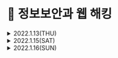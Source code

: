 # 📌 정보보안과 웹 해킹

<details>

<summary> 2022.1.13(THU)</summary>
<div markdown="1">

## 정보보안
### 1. 관리적 방안
- 개인정보보호법, 정보통신망법, 전자금융감독규정 등 보안 관련 법령에 대한 준수
- 사내 보안 정책 수립 및 관리
- 신입 사원 보안 교육
### 2. 물리적 방안
- CCTV 설치 및 운영
- 출입통제시스템 설치 및 운영
- 금속탐지기 설치 및 운영 출력물 보안솔루션 도입 및 운영
- 시건장치 사용
### 3. 기술적 방안 
- 보안장비를 통한 유해사이트 접근 차단
- 백신, NAX, EDR 등의 보안 솔루션 도입
- 시스템 보안 패치 관리
- 취약점 진단 / 모의해킹

## 해킹
### 해킹의 어원
- 1950년대 말 MIT의 동아리 모임에서 사용한 'HACK'이라는 말에서 유래됨
- 당시 'HACK'은 작업과정 그 자체에서 느껴지는 순수한 즐거움을 의미함
- 시스템 내 약한점을 찾아 해결하고, 악의적인 이용을 방지하는 행위에서 시작됨

### 해킹의 종류
#### 시스템 해킹
- 시스템을 대상으로 하는 공격
- 공격 결과가 시스템의 정상적인 흐름에 영향을 미침
- 시스템의 잘못된 설정, 프로그램의 취약점 등을 이용하여 주어진 권한을 벗어나 관리자로 권한을 상승하는 등 해커가 원하는 방향으로 시스템을 공격
> ex) Buffer Overflow, Use after free etc...
#### 네트워크 해킹
- 인터넷 통신구간을 대상으로 하는 공격
- 공격 결과가 인터넷 통신상에 문제를 일으킴
- 서비스를 운영하는 시스템에 대하여 수많은 통신을 일으켜 장애를 야기하거나 같은 인터넷 통신구간에서 다른 사람의 통신 내용을 훔쳐보는 등 인터넷 통신 구간에 문제를 일으킴
> ex) Spoofing, Sniffing, DoS, Flooding etc...
#### 웹 서비스 해킹
- 웹 서비스를 대상으로 하는 공격
- 공격 결과 웹 서비스의 기밀성, 무결성, 가용성을 침해함
- 회원 가입된 사용자의 정보 유출, 웹 사이트를 통한 악성코드 유포, 사용할 수 없는 기능을 사용하는 등 해커가 웹 서비스의 기밀성, 무결성, 가용성을 침해함
> ex) SQL Injection, XSS, CSRF etc...
  
</div>
</details>

 
<details>
<summary> 2022.1.15(SAT)</summary>
<div markdown="1">

## OS와 네트워크란?
### OS의 정의
- Operating System의 줄임말이며 운영체제.
  - 운영체제: 컴퓨터의 하드웨어 시스템을 효율적으로 운영하기 위한 소프트웨어. 컴퓨터를 작동하고 시스템 전체를 감시하며, 처리하여야 할 데이터의 관리와 작업 계획 따위를 조정하는 여러 가지의 프로그램으로 구성되어 있다.
  
### OS의 역할
- 키보드, 마우스, 모니터, 프린터와 같은 입력/출력을 위한 기기를 관리함
- 컴퓨터에 생성, 삭제, 변경되는 파일들에 대해 관리함
- 여러 프로그램을 실행하고 관리함
  
### 네트워크의 정의
- 어떠한 일이나 문제점을 처리하는데 각 기관 따위가 긴밀하게 연결되어 조직적이고 효율적으로 움직일 수 있도록 만든 체계
### 컴퓨터 네트워크의 정의 
- 랜(LAN)이나 모뎀 따위의 통신 설비를 갖춘 컴퓨터를 이용하여 서로 연결시켜 주는 조직이나 체계.
  - 위치에 상관없이 서로 통신이 가능하다.

### 컴퓨터 네트워크의 종류
#### LAN (Local Area Network)
-> 근거리 영역 네트워크
#### MAN(Metropolitan Area Network)
-> 대도시 영역 네트워크
#### WAN (Wide Area Network)
-> 광대역 네트워크
  
### 네트워크의 통신 방식
- 회선 교환 방식
  - 발신 장치로부터의 접속 정보에 따라, 스위치로 회로망의 입선 단자와 출선 단자 간에 직접적으로 정보가 전달되는 접속 경로를 설정하여 통신 정보를 송수신하는 방식. 현재의 전화 교환이 대부분 이 방식을 채용하고 있다.
- 패킷 교환 방식
  - 축적 교환 방식의 일종. 메시지 교환 방식이 전문을 완전히 축출한 다음 송출하는 데 반하여 이 방식은 모든 전문을 패킷 단위로 분할하여 단위마다 수신인의 주소나 그 밖의 정보를 부가하여 전송하는 방식이다.

## IP 주소와 도메인
### IP 주소의 정의
- tcp/ip 프로토콜을 사용하여 통신을 할 때, 송신자와 수신자를 구별하기 위한 고유의 주소.
> ex) 192.168.1.2(숫자로 이루어진 컴퓨터의 주소)
### 공인 IP 주소             
1. 공인기관 인증
2. 공개된 IP 주소
3. 아무나 접근 가능 

### 사설 IP 주소
1. 공인되지 않음
2. 비공개된 IP 주소
3. 아무나 접근 불가
#### 사설 IP 주소가 왜 필요할까?
- IP 주소는 12자리의 숫자로 이루어져 있다.
  - 생성 할 수 있는 공인 IP 주소에 한계가 있다.
- 공인 IP 주소는 누구나 접근할 수 있다.
  - 누구나 내컴퓨터에 접근할 수 있다.
#### 도메인의 정의
- 숫자로 이루어진 인터넷상의 컴퓨터 주소를 영문으로 표현한 것.
  
## 웹이란?
### 웹의 정의
- 보통 WWW(World wide web)이라고 불린다. 제공하는 정보 검색 서비스로 텍스트만 제공했던 기존의 정보 서비스와는 달리 그림, 동화상, 소리 등도 모두 지원하고 있다. 또 하이퍼텍스트 개념을 도입하여 쉽게 원하는 정보와 관련된 정보를 찾아볼 수 있는 특징을 갖고 있다. 그래픽 환경으로 손쉬운 사용법이 현재 인터넷이 급부상하게 된 하나의 원인이다.
### 웹 캐시의 정의
- 서버 지연을 줄이기 위해 웹 페이지, 이미지, 기타 유형의 웹 멀티미디어 등의 웹 문서들을 임시 저장하기 위한 정보기술이다.
  - 재방문 시, 저장된 파일을 그대로 불러와, 속도가 빨라짐.
### 쿠기의 정의
- 인터넷 웹사이트의 방문기록을 남겨 사용자와 웹사이트 사이를 매개해 주는 정보.
  
### 클라이언트의 정의
- 서버 시스템과 연결하여 주된 작업이나 정보를 서버에게 요청하고 그 결과를 돌려받는 컴퓨터 시스템.
### 서버의 정의
- 주된 정보의 제공이나 작업을 수행하는 컴퓨터 시스템. 서버는 클라이언트 시스템이 요청한 작업이나 정보의 수행 결과를 돌려준다.
  
### 웹 서핑을 하기 위한 절차
> Windows
1. 컴퓨터 조립/ 구매 -> 하드웨어
2. 컴퓨터에 Windows 설치 -> 운영체제
3. 인터넷 익스플로러 실행 -> 브라우저
4. 사이트 접속 -> 웹

![클라이언트, 서버](https://user-images.githubusercontent.com/87464750/149621495-72d97d16-a812-46e0-9622-8f0e799653a6.png)
### DNS(Domain Name Server)의 정의
- 특정 네트워크에 속한 특정 호스트에 접속하기 위해 일일이 숫자로 된 IP주소를 기억하지 않고 도메인 네임만으로도 가능하기 위해 도매인 네임을 IP주소로 전환시켜 주는 시스템.
  - 'sis.snu.ac.kr'와 같이 문자로 구성되어 있어서 숫자 보다는 이름을 이해하거나 기억하기 쉽다.

## 웹 서비스 구성 요소
### 프론트 엔드
1. 홈페이지 구조 설계 - HTML
2. 홈페이지 디자인 - CSS
3. 동적인 움직임 개발 - Javascript
##### 클라이언트 사이드 언어로 개발

### 백엔드
1. 사용자의 요청을 받고 응답 - Web Server 설치
  - Web Server: 사용자의 요청을 받고, 응답해주는 역할
  > Ex. Apache, Nginx
2. 상황에 맞는 기능 개발 - PHP, JSP 등 개발
  - 서버 사이드 언어: 실질적인 기능을 수행하는 언어
  > Ex. PHP, JSP, ASP 등
3. 개발한 기능 해석 - 해석기 설치 OR WAS 
  - 서버사이드 언어 해석기: 서버사이드 언어를 해석하여 실행함 크게 2종류로 나뉨
   - 1. Web Server에 모듈 형태로 설치 > EX.PHP
   - 2. 전용 WAS 설치 > EX.JSP
  ###### WAS
  - Web Application Server의 약자로, 기존 Web Server의 기능에 서버사이드 언어에 대한 해석 기능이 추가된 소프트웨어 > EX. Tomcat, JBoss Jeus 등
4. 데이터 저장 - Database 구축
  ###### DataBase
  - 저장된 데이터의 집합체.
  - DBMS라는 소프트웨어를 통해 데이터를 추가, 삭제, 수정하며 관리함.
  ###### DBMS
  -DataBase Management System의 약자로 DataBase를 관리하는 소프트웨어
  > EX. MySQL, Oracle, MSSSQL 등
  
##### 필요한 소프트웨어 설치 서버사이드 언어로 개발
  
### 웹 서비스를 위해 필요한 것
1. 클라이언트 사이드 언어로 개발/프로그래밍
2. Web Server 설치
3. 서버 사이드 언어로 개발/ 프로그래밍
4. 모듈 형태로 해석기 또는 WAS 설치
5. DBMS 설치
  
</div>
</details>

 
<details>
<summary> 2022.1.16(SUN)</summary>
<div markdown="1">

 ## HTTP 요청과 응답
 ### HTTP의 정의
 - 인터넷에서, 웹 서버와 사용자의 인터넷 브라우저 사이에 문서를 전송하기 위해 사용되는 통신 규약을 말한다.
  - 프로토콜 = 언어, HTTP = 웹 통신 언어

### URI
- 통합 자원 식별자는 인터넷에 있는 자원을 나타내는 유일한 주소.
-  보는법  http://www.test.com/1
   - http: 프로토콜
   - www.test.com: 접속하고자 하는 사이트의 도메인
   - 1: 보고자 하는 페이지의 식별자
> http 프로토콜로 www.test.com에 접속하여 식별자 1에 해당하는 페이지를 보겠다.
 
### URL
- 네트워크 상에서 자원이 어디 있는지를 알려주기 위한 규약이다.
- 보는법 http://www.test.com/test/test2/test.html
   - http: 프로토콜
   - www.test.com: 접속하고자 하는 사이트의 도메인
   - test/test2: 보고자 하는 파일 위치
   - test.html: 보고자 하는 파일명
> http 프로토콜로 www.test.com에 접속하여 test 폴더에 들어있는 test.html을 보겠다.
#### URI: 단순 식별 > URL: 구체적 위치

### HTTP 요청 방식
- GET: 보고자 하는 자원을 요청할때 사용한다.
  - URI(URL)뒤에 ?를 붙여서 서버로 데이터를 전달함
  - Body에 들어가는 Data가 없음
- POST: 데이터를 보내면서, 생성해달라고 요청할때 사용한다.
  - 데이터를 Body에 넣어 전달함
  - 여러개의 데이터를 전달할 경우에는 중간에 '&' 기호를 사용
- PUT: 선택한 자원의 내용을 바꾼다. 없다면 생성한다.
  - URI를 통해 생성/변경하고자 하는 자원을 선택함
  - Body 생성/변경할 자원의 새로운 내용을 전달함
- DELETE: 선택한 자원을 삭제한다.
  - 선택한 자원을 삭제함
  - Body에는 어떠한 데이터도 들어가지 않음
 
### HTTP 응답 코드  
- Informational responses (100 ~ 199)
- Successful responses (200 ~ 299)
- Redirects (300 ~ 399)
- Client errors (400 ~ 499)
- Server errors (500 ~ 599)

| 번호 | 의미 |    
| :---: | :----: |    
| 200 | Client 요청이 성공하여, 응답했음을 의미 |    
| 301 | 요청한 자원에 접근할 수 없고, 다른 자원으로 이동됨을 의미 |
| 401 | 인증되지 않는 Client라 접근할 수 없음을 의미(인증이 가능함) |
| 403 | 권한이 없는 Client라 접근할 수 없음을 의미(인증이 불가능함) |
| 404 | 존재하지 않는 자원에 접근했음을 의미 |
| 405 | 허용되지 않는 Request 방식이라 처리하지 못함을 의미 |
| 500 | Internal Server Error |
  
## 실습을 위한 용어 정리
### 리눅스 용어 정리
- 디렉토리: Windows의 폴더와 동일
- 패키지: 프로그램 설치에 필요한 것을 묶어둔 것
- Root: 최상위
  > EX) Root 계정(관리자), Root 디렉토리 (최상위 폴더)
  
### 리눅스 명령어 
| 명령어 |  |    
| :---: | :----: |    
| pwd | 현재 디렉토리 확인 | 
| Is | 현재 디렉토리 안에 어떤 파일/디렉토리 있는지 확인 |    
| cd [디렉토리]| 디렉토리 이동 |
| touch [파일]| 빈 파일 생성 |
| mkdir [디렉토리]| 디렉토리 생성 |
| rm [옵션][파일]| 파일 삭제 (-r 옵션: 디렉토리 삭제 가능) |
| sudo [명령어]| 관리자 권하으로 실행 |
| apt [옵션]| 패키지 관리자 옵션에 따라 패키지 설치/삭제 |
  
절대경로: Root 디렉토리 기준으로 경로를 설정
상대경로: 지금 내 위치를 기준으로 경로를 설정

### vi 명령어
- vi: 명령어 기반 문서 편집기
  
| 명령어 |  |     
| :---: | :----: |    
| :q | 나가기 | 
| :w | 저장 |    
| :wq | 저장하고 나가기 |
| :q! | 저장하지 않고 나가기 |
| /[찾을문자]| 찾기 |
| n| 다음 찾기 |
| i, e, a 등| 명령어 입력 상태에서 문서작성 상태로 변경 |
| esc | 명령어 입력 상태로 변경 |
  
## HTML 이란?
### HTML 정의
- Hyper Text Markup Language
   - Hyper Text: '문서'와 연결되어 있다
   - Markup Language: 용도를 의미하는 마크, 태그로 둘러싸여 있는 언어(프로그래밍 언어가 아니다)
- 문서를 연결하기 위해 만들어진 마크로 둘러싸여 있는 언어

### HTML 작성법
<a href="https://www.naver.com">네이버</a>
1. a, /a
- 태그
   - 용도를 의미함
  > EX. a태그는 하이퍼링크를 의미
   - 여는 태그('<태그명>')로 시작
   - 닫는 태그('</태그명>')로 끝남
   - '네이버'가 필요치 않는 경우 닫는 태그가 없어도 됨(예외)
2. href="https://www.naver.com
- 속성
   - 용도에 맞는 옵셕 속성이름 = 값 형태로 작성
  > EX. href는 연결될 주소를 의미하는 속성
3. 네이버
- 컨턴츠
   - 태그가 적용될 대상
  > Ex. 네이버라는 글자를 하이퍼 링크로 만든다
#### HTML은 태그를 통해 사이트의 구조를 만든다.
  
### HTML 태그 종류
| 태그 종류 |  |     
| :---: | :----: |    
| < a > | 하이퍼링크 | 
| < b > | 두껍게 |    
| < i > | 기울여서 |
| < img > | 이미지 |
| 닫는 태그가 없는 경우 | |    
| < br >| 줄바꿈 |
| < hr >| 가로줄 |
| < h1 > ~ < h6 >| 강조(제목)|

### HTML 속성 종류
| 속성 종류 |  |     
| :---: | :----: |    
| < href > | 하이퍼링크 클릭시 이동할 사이트 | 
| < src > | 가져올 파일의 주소 |    
| < id, class > | 태그 구분자 |
| < oneerror > | 에러 발생시 무엇을 할지 | 
| < onclick >| 클릭했을 때 무엇을 할지 |
  
### 태그 실습
사이트: https://www.w3schools.com/html/html_basic.asp
 ``` 
  <html>
	<head>
    </head>
    
    <body>
    	<a href = "https://www.naver.com"> 네이버 하이퍼링크 </a>
        <br>
        <b> bold </b>
        <br>
        <i> 기울임 </i>
        <h1> test_h1 </h1>
        <h2> test_h2 </h2>
        <h3> test_h2 </h3>
        <h4> test_h4 </h4>
        <h5> test_h2 </h5>
        <h6> test_h2 </h6>
        <hr>
        <img src="https://www.ui4u.go.kr/depart/img/content/sub03/img_con03030100_01.jpg">
    </body>
</html>
 ```
### 속성 실습
 ``` 
  <html>
	<head>
    </head>
    
    <body>
    	<a href = "https://www.naver.com"> 네이버 하이퍼링크 </a>
        <br>
        <b> bold </b>
        <br>
        <i> 기울임 </i>
        <h1> test_h1 </h1>
        <h2> test_h2 </h2>
        <h3> test_h2 </h3>
        <h4> test_h4 </h4>
        <h5> test_h2 </h5>
        <h6> test_h2 </h6>
        <hr>
        <img src="https://www.ui4u.go.kr/depart/img/content/sub03/img_con03030100_01.jpg">
    </body>
</html>
 ```
### 중요 태그,  실습
 ``` 
<html>
	<head>
    </head>
    
    <body>
        <h1 Class = "123" id = "1"> test_1 </h1>
        <h1 Class = "456" id = "2"> test_1 </h1>
        <h1 Class = "789" id = "3"> test_1 </h1>
  
        <hr>
        <img src="https://www.ui4u.go.kr/depart/img/content/sub03/img_con03030100_01.jpg" onclick = "alert(1)">
        <form method = "GET" action = "test.php">
        	<input type = "text" name = "id_box"><br>
        	<input type = "password" name = "pw_box"><br>
        	<input type = "submit">
    </body>
</html>
 ```

